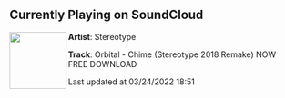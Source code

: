 ## Currently Playing on SoundCloud

[<img align="left" width="100" src="https://i1.sndcdn.com/artworks-000239531767-58n0bv-t500x500.jpg">](https://soundcloud.com/weareallstereotypes/orbital-chime-stereotype-2017-remake)

**Artist**: Stereotype 

**Track**: Orbital - Chime (Stereotype 2018 Remake) NOW FREE DOWNLOAD

Last updated at 03/24/2022 18:51
